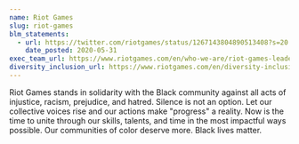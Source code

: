 ```yaml
---
name: Riot Games
slug: riot-games
blm_statements:
  - url: https://twitter.com/riotgames/status/1267143804890513408?s=20
    date_posted: 2020-05-31
exec_team_url: https://www.riotgames.com/en/who-we-are/riot-games-leadership
diversity_inclusion_url: https://www.riotgames.com/en/diversity-inclusion-and-culture
---
```


Riot Games stands in solidarity with the Black community against all acts of injustice, racism, prejudice, and hatred. Silence is not an option. Let our collective voices rise and our actions make "progress" a reality. Now is the time to unite through our skills, talents, and time in the most impactful ways possible. Our communities of color deserve more. Black lives matter.